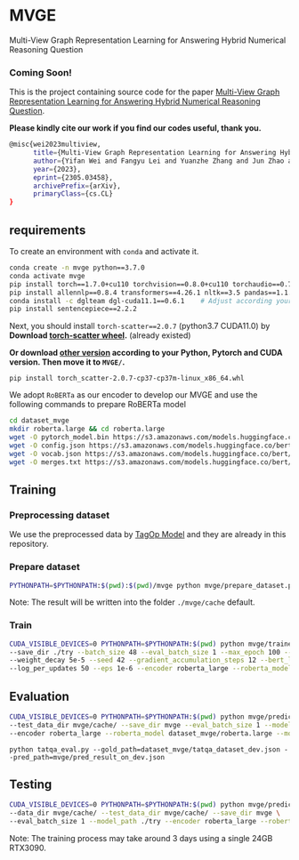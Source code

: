 # MVGE
Multi-View Graph Representation Learning for Answering Hybrid Numerical Reasoning Question

### Coming Soon!

This is the project containing source code for the paper [Multi-View Graph Representation Learning for Answering Hybrid Numerical Reasoning Question](https://arxiv.org/abs/2305.03458). 

__Please kindly cite our work if you find our codes useful, thank you.__
```bash
@misc{wei2023multiview,
      title={Multi-View Graph Representation Learning for Answering Hybrid Numerical Reasoning Question}, 
      author={Yifan Wei and Fangyu Lei and Yuanzhe Zhang and Jun Zhao and Kang Liu},
      year={2023},
      eprint={2305.03458},
      archivePrefix={arXiv},
      primaryClass={cs.CL}
}
```

## requirements

To create an environment with `conda` and activate it.

```bash
conda create -n mvge python==3.7.0
conda activate mvge
pip install torch==1.7.0+cu110 torchvision==0.8.0+cu110 torchaudio==0.7.0 -f https://download.pytorch.org/whl/torch_stable.html     # Adjust according to your CUDA version
pip install allennlp==0.8.4 transformers==4.26.1 nltk==3.5 pandas==1.1.5 numpy==1.19.5
conda install -c dglteam dgl-cuda11.1==0.6.1    # Adjust according your CUDA version
pip install sentencepiece==2.2.2
```
Next, you should install `torch-scatter==2.0.7` (python3.7 CUDA11.0) by
__Download [torch-scatter wheel](https://data.pyg.org/whl/torch-1.7.0%2Bcu110/torch_scatter-2.0.7-cp37-cp37m-win_amd64.whl).__ (already existed)

__Or download [other version](https://pytorch-geometric.com/whl/) according to your Python, Pytorch and CUDA version. Then move it to `MVGE/`.__
```
pip install torch_scatter-2.0.7-cp37-cp37m-linux_x86_64.whl
```

We adopt `RoBERTa` as our encoder to develop our MVGE and use the following commands to prepare RoBERTa model
```bash
cd dataset_mvge
mkdir roberta.large && cd roberta.large
wget -O pytorch_model.bin https://s3.amazonaws.com/models.huggingface.co/bert/roberta-large-pytorch_model.bin
wget -O config.json https://s3.amazonaws.com/models.huggingface.co/bert/roberta-large-config.json
wget -O vocab.json https://s3.amazonaws.com/models.huggingface.co/bert/roberta-large-vocab.json
wget -O merges.txt https://s3.amazonaws.com/models.huggingface.co/bert/roberta-large-merges.txt
```

## Training

### Preprocessing dataset
We use the preprocessed data by [TagOp Model](https://github.com/NExTplusplus/tat-qa) and they are already in this repository.

### Prepare dataset

```bash
PYTHONPATH=$PYTHONPATH:$(pwd):$(pwd)/mvge python mvge/prepare_dataset.py --mode [train/dev/test]
```

Note: The result will be written into the folder `./mvge/cache` default.

### Train
```bash
CUDA_VISIBLE_DEVICES=0 PYTHONPATH=$PYTHONPATH:$(pwd) python mvge/trainer.py --data_dir mvge/cache/ \
--save_dir ./try --batch_size 48 --eval_batch_size 1 --max_epoch 100 --warmup 0.06 --optimizer adam --learning_rate 1e-4 \
--weight_decay 5e-5 --seed 42 --gradient_accumulation_steps 12 --bert_learning_rate 1e-5 --bert_weight_decay 0.01 \
--log_per_updates 50 --eps 1e-6 --encoder roberta_large --roberta_model dataset_mvge/roberta.large
```

## Evaluation
```bash
CUDA_VISIBLE_DEVICES=0 PYTHONPATH=$PYTHONPATH:$(pwd) python mvge/predictor.py --data_dir mvge/cache/ \
--test_data_dir mvge/cache/ --save_dir mvge --eval_batch_size 1 --model_path ./try \
--encoder roberta_large --roberta_model dataset_mvge/roberta.large --mode dev
```
```
python tatqa_eval.py --gold_path=dataset_mvge/tatqa_dataset_dev.json --pred_path=mvge/pred_result_on_dev.json
```

## Testing
```bash
CUDA_VISIBLE_DEVICES=0 PYTHONPATH=$PYTHONPATH:$(pwd) python mvge/predictor.py \
--data_dir mvge/cache/ --test_data_dir mvge/cache/ --save_dir mvge \
--eval_batch_size 1 --model_path ./try --encoder roberta_large --roberta_model dataset_mvge/roberta.large --mode test
```

Note: The training process may take around 3 days using a single 24GB RTX3090.



